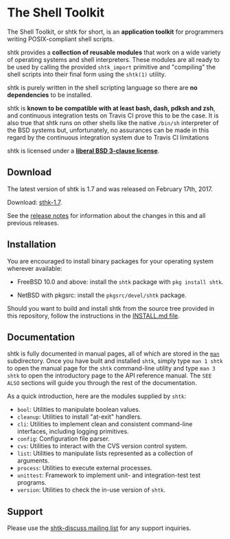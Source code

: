The Shell Toolkit
=================

The Shell Toolkit, or shtk for short, is an **application toolkit**
for programmers writing POSIX-compliant shell scripts.

shtk provides a **collection of reusable modules** that work on a wide
variety of operating systems and shell interpreters.  These modules are all
ready to be used by calling the provided `shtk_import` primitive and
"compiling" the shell scripts into their final form using the `shtk(1)`
utility.

shtk is purely written in the shell scripting language so there are **no
dependencies** to be installed.

shtk is **known to be compatible with at least bash, dash, pdksh and zsh**,
and continuous integration tests on Travis CI prove this to be the case.
It is also true that shtk runs on other shells like the native `/bin/sh`
interpreter of the BSD systems but, unfortunately, no assurances can be
made in this regard by the continuous integration system due to Travis CI
limitations

shtk is licensed under a **[liberal BSD 3-clause license](LICENSE)**.


Download
--------

The latest version of shtk is 1.7 and was released on February 17th, 2017.

Download: [sthk-1.7](../../releases/tag/shtk-1.7).

See the [release notes](NEWS.md) for information about the changes in this
and all previous releases.


Installation
------------

You are encouraged to install binary packages for your operating system
wherever available:

* FreeBSD 10.0 and above: install the `shtk` package with `pkg install
  shtk`.

* NetBSD with pkgsrc: install the `pkgsrc/devel/shtk` package.

Should you want to build and install shtk from the source tree provided in
this repository, follow the instructions in the
[INSTALL.md file](INSTALL.md).


Documentation
-------------

shtk is fully documented in manual pages, all of which are stored in the
[`man`](man) subdirectory.  Once you have built and installed `shtk`,
simply type `man 1 shtk` to open the manual page for the `shtk`
command-line utility and type `man 3 shtk` to open the introductory page to
the API reference manual.  The `SEE ALSO` sections will guide you through
the rest of the documentation.

As a quick introduction, here are the modules supplied by `shtk`:

* `bool`: Utilities to manipulate boolean values.
* `cleanup`: Utilities to install "at-exit" handlers.
* `cli`: Utilities to implement clean and consistent command-line
  interfaces, including logging primitives.
* `config`: Configuration file parser.
* `cvs`: Utilities to interact with the CVS version control system.
* `list`: Utilities to manipulate lists represented as a collection of
  arguments.
* `process`: Utilities to execute external processes.
* `unittest`: Framework to implement unit- and integration-test test
  programs.
* `version`: Utilities to check the in-use version of `shtk`.


Support
-------

Please use the
[shtk-discuss mailing list](https://groups.google.com/forum/#!forum/shtk-discuss)
for any support inquiries.
